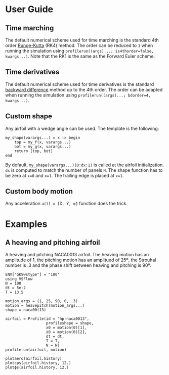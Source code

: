 # User Guide

## Time marching
The default numerical scheme used for time marching is the standard 4th order
[Runge-Kutta](https://en.wikipedia.org/wiki/Runge–Kutta_methods) (RK4) method.
The order can be reduced to `1` when running the simulation using
`profilerun((args)...; is4thorder=false, kwargs...)`.
Note that the RK1 is the same as the Forward Euler scheme.

## Time derivatives
The default numerical scheme used for time derivatives is the standard
[backward difference](https://en.wikipedia.org/wiki/Finite_difference_coefficient#Backward_finite_difference)
method up to the 4th order.
The order can be adapted when running the simulation using
`profilerun((args)...; bdorder=4, kwargs...)`.

## Custom shape
Any airfoil with a wedge angle can be used.
The template is the following:
```
my_shape(varargs...) = x -> begin
    top = my_f(x, varargs...)
    bot = my_g(x, varargs...)
    return [top, bot]
end
```
By default, `my_shape(varargs...)(0:dx:1)` is called at the airfoil
initialization. `dx` is computed to match the number of panels `N`.
The shape function has to be zero at `x=0` and `x=1`.
The trailing edge is placed at `x=1`.

## Custom body motion
Any acceleration `a(t) = [Ẍ, Ÿ, α̈]` function does the trick.

# Examples

## A heaving and pitching airfoil
A heaving and pitching NACA0013 airfoil.
The heaving motion has an amplitude of 1, the pitching motion has an amplitued
of 25º, the Strouhal number is .3 and the
phase shift between heaving and pitching is 90º.

```@example
ENV["GKSwstype"] = "100"
using VSFlow
N = 100
dt = 5e-2
T = 13.5

motion_args = (1, 25, 90, 0, .3)
motion = heavepitch(motion_args...)
shape = naca00(13)

airfoil = Profile(id = "hp-naca0013",
                  profileshape = shape,
                  x0 = motion(0)[1],
                  ẋ0 = motion(0)[2],
                  dt = dt,
                  T = T,
                  N = N)
profilerun(airfoil, motion)

plotaero(airfoil.history)
plotcps(airfoil.history, 12.)
plotϕs(airfoil.history, 12.)
```
